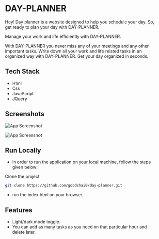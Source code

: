 
# DAY-PLANNER

Hey! Day planner is a website designed to help you schedule your day. 
So, get ready to plan your day with DAY-PLANNER.

Manage your work and life efficiently with DAY-PLANNER.

With DAY-PLANNER you never miss any of your meetings and any other important tasks. Write down all your work and life related tasks in an organized way with DAY-PLANNER. Get your day organized in seconds.


## Tech Stack

- Html
- Css
- JavaScript 
- JQuery


## Screenshots

![App Screenshot](https://user-images.githubusercontent.com/88376986/195583716-51e41bab-69ec-4be6-82b3-4e4f970141dd.png)

![App Screenshot](https://user-images.githubusercontent.com/88376986/195584263-8ef1b130-2a57-4104-8e24-77c7f5687f8b.png)


## Run Locally

- In order to run the application on your local machine, follow the steps given below:

Clone the project

```bash
git clone https://github.com/goodchai0/day-planner.git
```
- run the index.html on your browser.



## Features

- Light/dark mode toggle.
- You can add as many tasks as you need on that particular hour and delete later.

